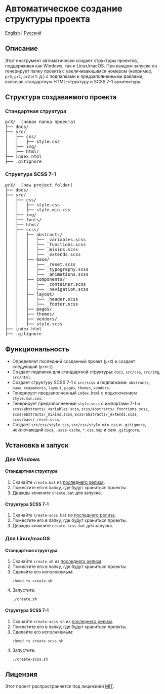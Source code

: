 <h1>Автоматическое создание структуры проекта</h1>

<p>
  <a href="./README.md">English</a> | 
  <a href="./README.ru.md">Русский</a>
</p>

<h2>Описание</h2>
<p>Этот инструмент автоматически создает структуры проектов, поддерживая как Windows, так и Linux/macOS. При каждом запуске он генерирует папку проекта с увеличивающимся номером (например, <code>pr0</code>, <code>pr1</code>, <code>pr2</code> и т. д.) с подпапками и предзаполненными файлами, включая стандартную HTML-структуру и SCSS 7-1 архитектуру.</p>

<h2>Структура создаваемого проекта</h2>
<h3>Стандартная структура</h3>
<pre>
prX/  (новая папка проекта)
├── docs/
├── src/
│   ├── css/
│   │   ├── style.css
│   ├── img/
│   ├── html/
├── index.html
├── .gitignore
</pre>

<h3>Структура SCSS 7-1</h3>
<pre>
prX/  (new project folder)
├── docs/
├── src/
│   ├── css/
│   │   ├── style.css
│   │   ├── style.min.css
│   ├── img/
│   ├── fonts/
│   ├── html/
│   ├── scss/
│   │   ├── abstracts/
│   │   │   ├── _variables.scss
│   │   │   ├── _functions.scss
│   │   │   ├── _mixins.scss
│   │   │   ├── _extends.scss
│   │   ├── base/
│   │   │   ├── _reset.scss
│   │   │   ├── _typography.scss
│   │   │   ├── _animations.scss
│   │   ├── components/
│   │   │   ├── _container.scss
│   │   │   ├── _navigation.scss
│   │   ├── layout/
│   │   │   ├── _header.scss
│   │   │   ├── _footer.scss
│   │   ├── pages/
│   │   ├── themes/
│   │   ├── vendors/
│   │   ├── style.scss
├── index.html
├── .gitignore
</pre>

<h2>Функциональность</h2>
<ul>
    <li>Определяет последний созданный проект (<code>prX</code>) и создает следующий (<code>prX+1</code>).</li>
    <li>Создает подпапки для стандартной структуры: <code>docs</code>, <code>src/css</code>, <code>src/img</code>, <code>src/html</code>.</li>
    <li>Создает структуру SCSS 7-1 с <code>src/scss</code> и подпапками: <code>abstracts</code>, <code>base</code>, <code>components</code>, <code>layout</code>, <code>pages</code>, <code>themes</code>, <code>vendors</code>.</li>
    <li>Генерирует предзаполненный <code>index.html</code> с подключением <code>style.min.css</code>.</li>
    <li>Генерирует предзаполненный <code>style.scss</code> с импортами 7-1 и <code>scss/abstracts/_variables.scss</code>, <code>scss/abstracts/_functions.scss</code>, <code>scss/abstracts/_mixins.scss</code>, <code>scss/abstracts/_extends.scss</code>, <code>scss/base/_reset.scss</code>.</li>
    <li>Создает <code>src/css/style.css</code>, <code>src/css/style.min.css</code> и <code>.gitignore</code>, исключающий <code>docs</code>, <code>.sass-cache</code>, <code>*.css.map</code> и сам <code>.gitignore</code>.</li>
</ul>

<h2>Установка и запуск</h2>
<h3>Для Windows</h3>
<h4>Стандартная структура</h4>
<ol>
    <li>Скачайте <code>create.bat</code> из <a href="https://github.com/Tra-va-de/create-html-project/releases">последнего релиза</a>.</li>
    <li>Поместите его в папку, где будут храниться проекты.</li>
    <li>Дважды кликните <code>create.bat</code> для запуска.</li>
</ol>

<h4>Структура SCSS 7-1</h4>
<ol>
    <li>Скачайте <code>create-scss.bat</code> из <a href="https://github.com/Tra-va-de/create-html-project/releases">последнего релиза</a>.</li>
    <li>Поместите его в папку, где будут храниться проекты.</li>
    <li>Дважды кликните <code>create-scss.bat</code> для запуска.</li>
</ol>

<h3>Для Linux/macOS</h3>
<h4>Стандартная структура</h4>
<ol>
    <li>Скачайте <code>create.sh</code> из <a href="https://github.com/Tra-va-de/create-html-project/releases">последнего релиза</a>.</li>
    <li>Поместите его в папку, где будут храниться проекты.</li>
    <li>Сделайте его исполняемым:
        <pre><code>chmod +x create.sh</code></pre>
    </li>
    <li>Запустите:
        <pre><code>./create.sh</code></pre>
    </li>
</ol>

<h4>Структура SCSS 7-1</h4>
<ol>
    <li>Скачайте <code>create-scss.sh</code> из <a href="https://github.com/Tra-va-de/create-html-project/releases">последнего релиза</a>.</li>
    <li>Поместите его в папку, где будут храниться проекты.</li>
    <li>Сделайте его исполняемым:
        <pre><code>chmod +x create-scss.sh</code></pre>
    </li>
    <li>Запустите:
        <pre><code>./create-scss.sh</code></pre>
    </li>
</ol>

<h2>Лицензия</h2>
<p>Этот проект распространяется под лицензией <a href="https://opensource.org/licenses/MIT">MIT</a>.</p>